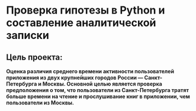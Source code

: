 # Проверка гипотезы в Python и составление аналитической записки

## Цель проекта:
**Оценка различия среднего времени активности пользователей приложения из двух крупнейших городов России — Санкт-Петербурга и Москвы. Основной целью является проверка предположения о том, что пользователи из Санкт-Петербурга тратят больше времени на чтение и прослушивание книг в приложении, чем пользователи из Москвы.**
